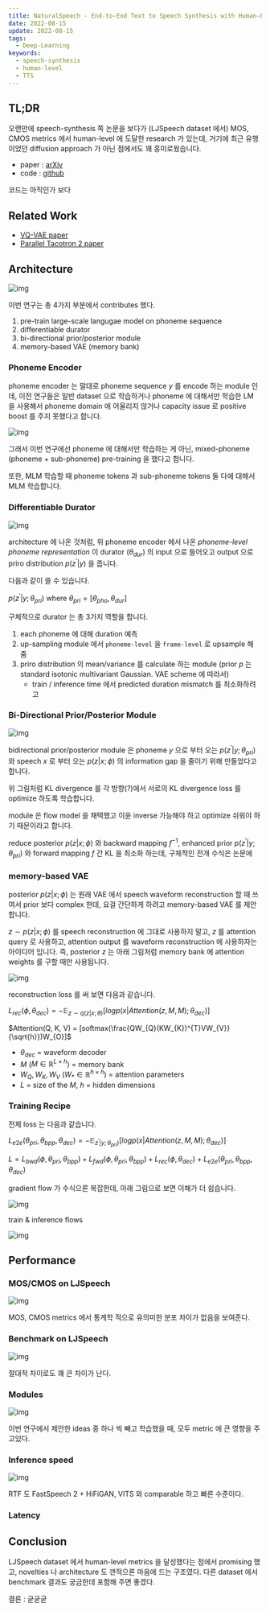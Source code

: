 ```yaml
---
title: NaturalSpeech - End-to-End Text to Speech Synthesis with Human-Level Quality
date: 2022-08-15
update: 2022-08-15
tags:
  - Deep-Learning
keywords:
  - speech-synthesis
  - human-level
  - TTS
---
```


## TL;DR

오랜만에 speech-synthesis 쪽 논문을 보다가 (LJSpeech dataset 에서) MOS, CMOS metrics 에서 human-level 에 도달한 research 가 있는데, 거기에 최근 유행이었던 diffusion approach 가 아닌 점에서도 꽤 흥미로웠습니다.

* paper : [arXiv](https://arxiv.org/pdf/2205.04421v2.pdf)
* code : [github](https://github.com/microsoft/NeuralSpeech)

코드는 아직인가 보다

## Related Work

* [VQ-VAE paper](https://arxiv.org/abs/1711.00937v2)
* [Parallel Tacotron 2 paper](https://arxiv.org/abs/2103.14574)

## Architecture

![img](./architecture.png)

이번 연구는 총 4가지 부분에서 contributes 했다.

1. pre-train large-scale langugae model on phoneme sequence
2. differentiable durator
3. bi-directional prior/posterior module
4. memory-based VAE (memory bank)

### Phoneme Encoder

phoneme encoder 는 말대로 phoneme sequence $y$ 를 encode 하는 module 인데, 이전 연구들은 일반 dataset 으로 학습하거나 phoneme 에 대해서만 학습한 LM 을 사용해서 phoneme domain 에 어울리지 않거나 capacity issue 로 positive boost 를 주지 못했다고 합니다.

![img](./phoneme_pretraining.png)

그래서 이번 연구에선 phoneme 에 대해서만 학습하는 게 아닌, mixed-phoneme (phoneme + sub-phoneme) pre-training 을 했다고 합니다.

또한, MLM 학습할 때 phoneme tokens 과 sub-phoneme tokens 둘 다에 대해서 MLM 학습합니다.

### Differentiable Durator

![img](./differentiable_durator.png)

architecture 에 나온 것처럼, 위 phoneme encoder 에서 나온 *phoneme-level phoneme representation* 이 durator ($\theta_{dur}$) 의 input 으로 들어오고 output 으로 priro distribution $p(z^{'}|y)$ 을 줍니다.

다음과 같이 쓸 수 있습니다.

$p(z^{'}|y;\theta_{pri})$ where $\theta_{pri} = [\theta_{pho},\theta_{dur}]$

구체적으로 durator 는 총 3가지 역할을 합니다.

1. each phoneme 에 대해 duration 예측
2. up-sampling module 에서 `phoneme-level` 을 `frame-level` 로 upsample 해 줌
3. priro distribution 의 mean/variance 를 calculate 하는 module (prior $p$ 는 standard isotonic multivariant Gaussian. VAE scheme 에 따라서)
    * train / inference time 에서 predicted duration mismatch 를 최소화하려고

### Bi-Directional Prior/Posterior Module

![img](./bidirectional_prior_posterior.png)

bidirectional prior/posterior module 은 phoneme $y$ 으로 부터 오는 $p(z^{'}|y;\theta_{pri})$ 와 speech $x$ 로 부터 오는 $p(z|x;\phi)$ 의 information gap 을 줄이기 위해 만들었다고 합니다.

위 그림처럼 KL divergence 를 각 방향(?)에서 서로의 KL divergence loss 를 optimize 하도록 학습합니다.

module 은 flow model 을 채택했고 이윤 inverse 가능해야 하고 optimize 쉬워야 하기 때문이라고 합니다.

reduce posterior $p(z|x;\phi)$ 와 backward mapping $f^{-1}$, enhanced prior $p(z^{'}|y;\theta_{pri})$ 와 forward mapping $f$ 간 KL 을 최소화 하는데, 구체적인 전개 수식은 논문에

### memory-based VAE

posterior $p(z|x;\phi)$ 는 원래 VAE 에서 speech waveform reconstruction 할 때 쓰여서 prior 보다 complex 한데, 요걸 간단하게 하려고 memory-based VAE 를 제안합니다.

$z \sim p(z|x;\phi)$ 를 speech reconstruction 에 그대로 사용하지 말고, $z$ 를 attention query 로 사용하고, attention output 를 waveform reconstruction 에 사용하자는 아이디어 입니다. 즉, posterior $z$ 는 아래 그림처럼 memory bank 에 attention weights 를 구할 때만 사용됩니다.

![img](./memory_bank.png)

reconstruction loss 를 써 보면 다음과 같습니다.

$L_{rec}(\phi, \theta_{dec}) = -\mathbb{E}_{z \sim q(z|x;\theta)} [log p(x|Attention(z, M, M);\theta_{dec})]$

$Attention(Q, K, V) = [softmax(\frac{QW_{Q}(KW_{K})^{T}VW_{V}}{\sqrt{h}})W_{O}]$ 

* $\theta_{dec}$ = waveform decoder
* $M$ ($M \in \mathbb{R}^{L \times h}$) = memory bank
* $W_{Q}, W_{K}, W_{V}$ ($W_{*} \in \mathbb{R}^{h \times h}$) = attention parameters
* $L$ = size of the $M$, $h$ = hidden dimensions

### Training Recipe

전체 loss 는 다음과 같습니다.

$L_{e2e} (\theta_{pri}, \theta_{bpp}, \theta_{dec}) = -\mathbb{E}_{z^{'}|y;\theta_{pri})} [log p(x|Attention(z, M, M);\theta_{dec})]$

$L = L_{bwd}(\phi, \theta_{pri}, \theta_{bpp}) + L_{fwd}(\phi, \theta_{pri}, \theta_{bpp}) + L_{rec}(\phi, \theta_{dec}) + L_{e2e} (\theta_{pri}, \theta_{bpp}, \theta_{dec})$

gradient flow 가 수식으론 복잡한데, 아래 그림으로 보면 이해가 더 쉽습니다.

![img](./gradient_flows.png)

train & inference flows

![img](./train_inference.png)

## Performance

### MOS/CMOS on LJSpeech

![img](./mos_cmos_on_ljspeech.png)

MOS, CMOS metrics 에서 통계학 적으로 유의미한 분포 차이가 없음을 보여준다.

### Benchmark on LJSpeech

![img](./benchmark.png)

절대적 차이로도 꽤 큰 차이가 난다.

### Modules

![img](./module_performances.png)

이번 연구에서 제안한 ideas 중 하나 씩 빼고 학습했을 때, 모두 metric 에 큰 영향을 주고있다.

### Inference speed

![img](./inference_speed.png)

RTF 도 FastSpeech 2 + HiFiGAN, VITS 와 comparable 하고 빠른 수준이다.

### Latency

## Conclusion

LJSpeech dataset 에서 human-level metrics 을 달성했다는 점에서 promising 했고, novelties 나 architecture 도 갠적으론 마음에 드는 구조였다. 다른 dataset 에서 benchmark 결과도 궁금한데 포함해 주면 좋겠다.

결론 : 굳굳굳
